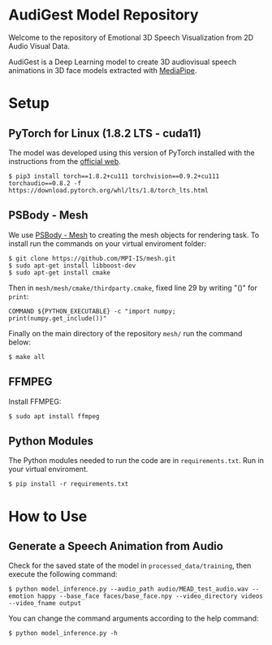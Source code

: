 AudiGest Model Repository
=========================
Welcome to the repository of Emotional 3D Speech Visualization from 2D Audio Visual Data.

AudiGest is a Deep Learning model to create 3D audiovisual speech animations in 3D face models extracted with [MediaPipe](https://google.github.io/mediapipe/solutions/face_mesh#python-solution-api).

Setup
=====
PyTorch for Linux (1.8.2 LTS - cuda11)
-------------------------------------
The model was developed using this version of PyTorch installed with the instructions from the [official web](https://pytorch.org/get-started/locally/).

```
$ pip3 install torch==1.8.2+cu111 torchvision==0.9.2+cu111 torchaudio==0.8.2 -f https://download.pytorch.org/whl/lts/1.8/torch_lts.html
```
PSBody - Mesh
-------------------------------------
We use [PSBody - Mesh](https://github.com/MPI-IS/mesh) to creating the mesh objects for rendering task. To install run the commands on your virtual enviroment folder:
```
$ git clone https://github.com/MPI-IS/mesh.git
$ sudo apt-get install libboost-dev
$ sudo apt-get install cmake
```

Then in ```mesh/mesh/cmake/thirdparty.cmake```, fixed line 29 by writing "()" for ```print```:
```
COMMAND ${PYTHON_EXECUTABLE} -c "import numpy; print(numpy.get_include())"
```

Finally on the main directory of the repository ```mesh/``` run the command below:
```
$ make all
```
FFMPEG
-------------------------------------
Install FFMPEG:
```
$ sudo apt install ffmpeg
```
Python Modules
--------------
The Python modules needed to run the code are in ```requirements.txt```. Run in your virtual enviroment.
```
$ pip install -r requirements.txt
```

How to Use
==========
Generate a Speech Animation from Audio
--------------------------------------
Check for the saved state of the model in ```processed_data/training```, then execute the following command:
```
$ python model_inference.py --audio_path audio/MEAD_test_audio.wav --emotion happy --base_face faces/base_face.npy --video_directory videos --video_fname output
```
You can change the command arguments according to the help command:
```
$ python model_inference.py -h
```